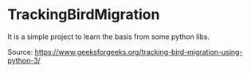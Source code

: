 # TrackingBirdMigration
It is a simple project to learn the basis from some python libs.

Source: https://www.geeksforgeeks.org/tracking-bird-migration-using-python-3/
